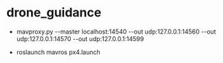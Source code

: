 # drone_guidance

- mavproxy.py --master localhost:14540 --out udp:127.0.0.1:14560 --out udp:127.0.0.1:14570 --out udp:127.0.0.1:14599

- roslaunch mavros px4.launch 
